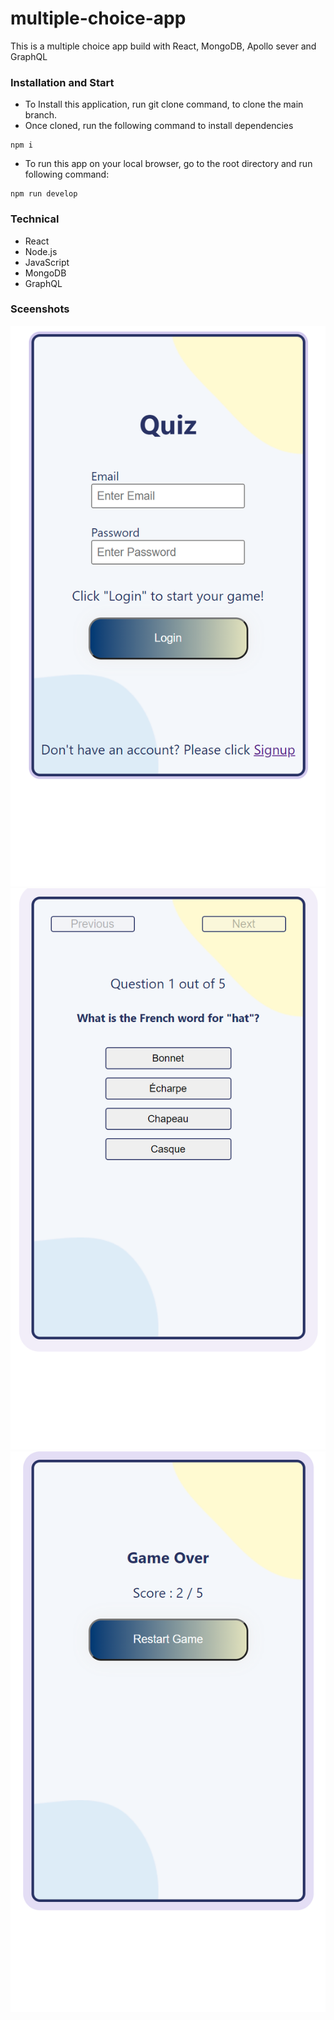 # multiple-choice-app

This is a multiple choice app build with React, MongoDB, Apollo sever and GraphQL

### Installation and Start

* To Install this application, run git clone command, to clone the main branch.
* Once cloned, run the following command to install dependencies
```
npm i
```
* To run this app on your local browser, go to the root directory and run following command:
```
npm run develop
```

### Technical
* React
* Node.js
* JavaScript
* MongoDB
* GraphQL

### Sceenshots
![Screenshot](https://github.com/Fredbian/React_multiple_choice_quiz/blob/main/client/public/images/1.png)
![Screenshot](https://github.com/Fredbian/React_multiple_choice_quiz/blob/main/client/public/images/2.png)
![Screenshot](https://github.com/Fredbian/React_multiple_choice_quiz/blob/main/client/public/images/3.png)

